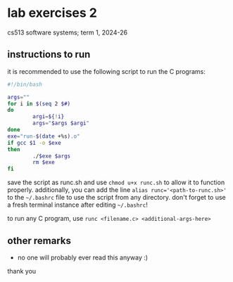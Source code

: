 # lab exercises 2
cs513 software systems; term 1, 2024-26  

## instructions to run

it is recommended to use the following script to run the C programs:
```bash
#!/bin/bash

args=""
for i in $(seq 2 $#)
do
        argi=${!i}
        args="$args $argi"
done
exe="run-$(date +%s).o"
if gcc $1 -o $exe
then
        ./$exe $args
        rm $exe
fi
```
save the script as runc.sh and use `chmod u+x runc.sh` to allow it to function properly. additionally, you can add the line `alias runc='<path-to-runc.sh>'` to the `~/.bashrc` file to use the script from any directory. don't forget to use a fresh terminal instance after editing `~/.bashrc`!

to run any C program, use
`runc <filename.c> <additional-args-here>`

## other remarks

- no one will probably ever read this anyway :)
  
thank you

